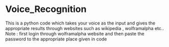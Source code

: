# Voice_Recognition
This is a python code which takes your voice as the input and gives the appropriate results through websites such as wikipedia , wolframalpha etc..
Note : first login through wolframalpha website and then paste the password to the appropriate place given in code
